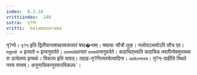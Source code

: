 ```yaml
---
index:  8.3.10
vrittiindex:  140
sutra:  नृ?न्पे
vritti:  balamanorama 
---
```


नृ?न्पे। `नृ?न्` इति द्वितीयान्तशब्दस्वरूपपरं षष्ठ�न्तम्। षष्ठ्याः सौत्रौ लुक्। नलोपाऽभावोऽपि सौत्र एव। `मतुवसो रु` इत्यतो `रु` इत्यनुवर्तते। `उभयथर्क्ष्वि`त्यतं `उभयथे`त्यनुवर्तते। कदाचिद्भवति कदाचिन्न भवतीत्येवमुभयथा रुः प्रत्येतव्य इत्यर्थः। विकल्प इति यावत्। तदाह-नृ?नित्यस्येत्यादिना। `अलोऽन्त्यस्य`। नृ?न्-पाहीति स्थिते नस्य रुत्वम्। अनुनासिकानुस्वारविकल्पः`।

